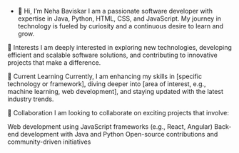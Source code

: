 - 👋 Hi, I’m Neha Baviskar
I am a passionate software developer with expertise in Java, Python, HTML, CSS, and JavaScript. My journey in technology is fueled by curiosity and a continuous desire to learn and grow.

👀 Interests
I am deeply interested in exploring new technologies, developing efficient and scalable software solutions, and contributing to innovative projects that make a difference.

🌱 Current Learning
Currently, I am enhancing my skills in [specific technology or framework], diving deeper into [area of interest, e.g., machine learning, web development], and staying updated with the latest industry trends.

💞️ Collaboration
I am looking to collaborate on exciting projects that involve:

Web development using JavaScript frameworks (e.g., React, Angular)
Back-end development with Java and Python
Open-source contributions and community-driven initiatives
